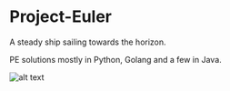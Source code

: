 # Project-Euler
A steady ship sailing towards the horizon. 

PE solutions mostly in Python, Golang and a few in Java.


![alt text](https://projecteuler.net/profile/hub4trix.png)
